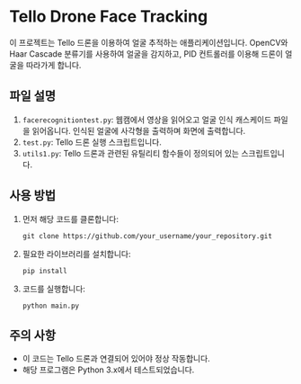 # Tello Drone Face Tracking

이 프로젝트는 Tello 드론을 이용하여 얼굴 추적하는 애플리케이션입니다. OpenCV와 Haar Cascade 분류기를 사용하여 얼굴을 감지하고, PID 컨트롤러를 이용해 드론이 얼굴을 따라가게 합니다.

## 파일 설명

1. `facerecognitiontest.py`: 웹캠에서 영상을 읽어오고 얼굴 인식 캐스케이드 파일을 읽어옵니다. 인식된 얼굴에 사각형을 출력하며 화면에 출력합니다.
2. `test.py`: Tello 드론 실행 스크립트입니다.
3. `utils1.py`: Tello 드론과 관련된 유틸리티 함수들이 정의되어 있는 스크립트입니다.

## 사용 방법

1. 먼저 해당 코드를 클론합니다: 
    ```
    git clone https://github.com/your_username/your_repository.git
    ```

2. 필요한 라이브러리를 설치합니다:
    ```
    pip install 
    ```

3. 코드를 실행합니다:
    ```
    python main.py
    ```

## 주의 사항

- 이 코드는 Tello 드론과 연결되어 있어야 정상 작동합니다.
- 해당 프로그램은 Python 3.x에서 테스트되었습니다.
